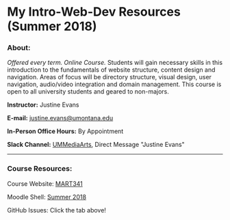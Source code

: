 # My Intro-Web-Dev Resources (Summer 2018)

### About:

_Offered every term. Online Course._
Students will gain necessary skills in this introduction to the fundamentals of website structure, content design and navigation. Areas of focus will be directory structure, visual design, user navigation, audio/video integration and domain management. This course is open to all university students and geared to non-majors.

**Instructor:** Justine Evans

**E-mail:** [justine.evans@umontana.edu](mailto:justine.evans@umontana.edu)

**In-Person Office Hours:** By Appointment

**Slack Channel:** [UMMediaArts](https://ummediaarts.slack.com/), Direct Message "Justine Evans"

---

### Course Resources:

Course Website: [MART341](https://media-ed-online.github.io/intro-web-dev/)

Moodle Shell: [Summer 2018](https://moodle.umt.edu/course/view.php?id=21883)

GitHub Issues: Click the tab above!

